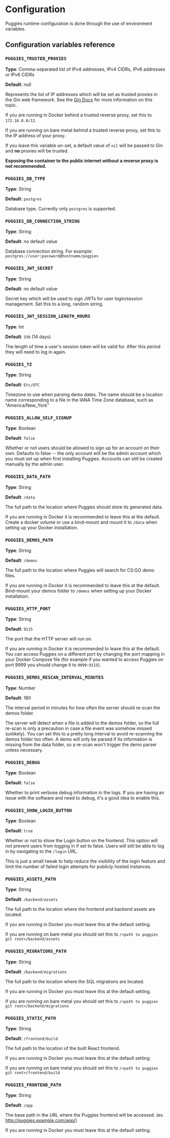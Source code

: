 # Configuration

Puggies runtime configuration is done through the use of environment variables.

## Configuration variables reference

### `PUGGIES_TRUSTED_PROXIES`
**Type**: Comma-separated list of IPv4 addresses, IPv4 CIDRs, IPv6 addresses or IPv6 CIDRs

**Default**: null

Represents the list of IP addresses which will be set as trusted proxies in the Gin web
framework. See the [Gin Docs](https://github.com/gin-gonic/gin#dont-trust-all-proxies)
for more information on this topic.

If you are running in Docker behind a trusted reverse proxy, set this to `172.16.0.0/12`.

If you are running on bare metal behind a trusted reverse proxy, set this to the IP
address of your proxy.

If you leave this variable un-set, a default value of `nil` will be passed to Gin and
**no** proxies will be trusted.

**Exposing the container to the public internet without a reverse proxy is not
recommended.**

### `PUGGIES_DB_TYPE`
**Type**: String

**Default**: `postgres`

Database type. Currently only `postgres` is supported.

### `PUGGIES_DB_CONNECTION_STRING`
**Type**: String

**Default**: no default value

Database connection string. For example: `postgres://user:password@hostname/puggies`

### `PUGGIES_JWT_SECRET`
**Type**: String

**Default**: no default value

Secret key which will be used to sign JWTs for user login/session management. Set this to
a long, random string.

### `PUGGIES_JWT_SESSION_LENGTH_HOURS`
**Type**: Int

**Default**: `336` (14 days)

The length of time a user's session token will be valid for. After this period they will
need to log in again.

### `PUGGIES_TZ`
**Type**: String

**Default**: `Etc/UTC`

Timezone to use when parsing demo dates. The name should be a location name corresponding
to a file in the IANA Time Zone database, such as "America/New_York"

### `PUGGIES_ALLOW_SELF_SIGNUP`
**Type**: Boolean

**Default**: `false`

Whether or not users should be allowed to sign up for an account on their own. Defaults
to false -- the only account will be the admin account which you must set up when first
installing Puggies. Accounts can still be created manually by the admin user.

### `PUGGIES_DATA_PATH`
**Type**: String

**Default**: `/data`

The full path to the location where Puggies should store its generated data.

If you are running in Docker it is recommended to leave this at the default. Create a
docker volume or use a bind-mount and mount it to `/data` when setting up your Docker
installation.

### `PUGGIES_DEMOS_PATH`
**Type**: String

**Default**: `/demos`

The full path to the location where Puggies will search for CS:GO demo files.

If you are running in Docker it is recommended to leave this at the default. Bind-mount
your demos folder to `/demos` when setting up your Docker installation.

### `PUGGIES_HTTP_PORT`
**Type**: String

**Default**: `9115`

The port that the HTTP server will run on.

If you are running in Docker it is recommended to leave this at the default. You can
access Puggies on a different port by changing the port mapping in your Docker Compose
file (for example if you wanted to access Puggies on port 9999 you should change it to
`9999:9115`).

### `PUGGIES_DEMOS_RESCAN_INTERVAL_MINUTES`
**Type**: Number

**Default**: 180

The interval period in minutes for how often the server should re-scan the demos folder.

The server will detect when a file is added to the demos folder, so the full re-scan is
only a precaution in case a file event was somehow missed (unlikely). You can set this to
a pretty long interval to avoid re-scanning the demos folder too often. A demo will only
be parsed if its information is missing from the data folder, so a re-scan won't trigger
the demo parser unless necessary.

### `PUGGIES_DEBUG`
**Type**: Boolean

**Default**: `false`

Whether to print verbose debug information in the logs. If you are having an issue with
the software and need to debug, it's a good idea to enable this.

### `PUGGIES_SHOW_LOGIN_BUTTON`
**Type**: Boolean

**Default**: `true`

Whether or not to show the Login button on the frontend. This option will not prevent
users from logging in if set to false. Users will still be able to log in by navigating
to the `/login` URL.

This is just a small tweak to help reduce the visibility of the login feature and limit
the number of failed login attempts for publicly hosted instances.

### `PUGGIES_ASSETS_PATH`
**Type**: String

**Default**: `/backend/assets`

The full path to the location where the frontend and backend assets are located.

If you are running in Docker you must leave this at the default setting.

If you are running on bare metal you should set this to `/<path to puggies git
root>/backend/assets`

### `PUGGIES_MIGRATIONS_PATH`
**Type**: String

**Default**: `/backend/migrations`

The full path to the location where the SQL migrations are located.

If you are running in Docker you must leave this at the default setting.

If you are running on bare metal you should set this to `/<path to puggies git
root>/backend/migrations`

### `PUGGIES_STATIC_PATH`
**Type**: String

**Default**: `/frontend/build`

The full path to the location of the built React frontend.

If you are running in Docker you must leave this at the default setting.

If you are running on bare metal you should set this to `/<path to puggies git
root>/frontend/build`

### `PUGGIES_FRONTEND_PATH`
**Type**: String

**Default**: `/app`

The base path in the URL where the Puggies frontend will be accessed. (ex.
http://puggies.example.com/app/)

If you are running in Docker you must leave this at the default setting.
